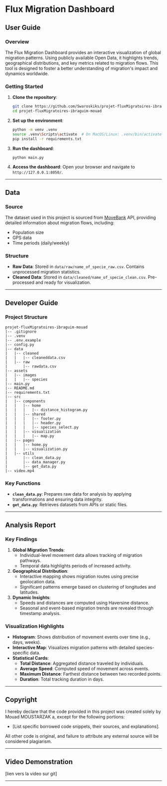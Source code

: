 # Flux Migration Dashboard

## **User Guide**

### **Overview**
The Flux Migration Dashboard provides an interactive visualization of global migration patterns. Using publicly available Open Data, it highlights trends, geographical distributions, and key metrics related to migration flows. This tool is designed to foster a better understanding of migration's impact and dynamics worldwide.

### **Getting Started**
1. **Clone the repository**:
   ```bash
   git clone https://github.com/Swaroskiks/projet-fluxMigratoires-ibraguim-mouad.git
   cd projet-fluxMigratoires-ibraguim-mouad
   ```

2. **Set up the environment**:
   ```bash
   python -m venv .venv
   source .venv\Scripts\activate  # On MacOS/Linux: .venv/bin/activate
   pip install -r requirements.txt
   ```

3. **Run the dashboard**:
   ```bash
   python main.py
   ```

4. **Access the dashboard**:
   Open your browser and navigate to `http://127.0.0.1:8050/`.

---

## **Data**

### **Source**
The dataset used in this project is sourced from [MoveBank](https://www.movebank.org/cms/webapp?gwt_fragment=page=search_map) API, providing detailed information about migration flows, including:
- Population size
- GPS data
- Time periods (daily/weekly)



### **Structure**
- **Raw Data**: Stored in `data/raw/name_of_specie_raw.csv`. Contains unprocessed migration statistics.
- **Cleaned Data**: Stored in `data/cleaned/name_of_specie_clean.csv`. Pre-processed and ready for visualization.

---

## **Developer Guide**

### **Project Structure**
```plaintext
projet-fluxMigratoires-ibraguim-mouad
|-- .gitignore
|-- .venv
|-- .env.example
|-- config.py
|-- data
|   |-- cleaned
|   |   |-- cleaneddata.csv
|   |-- raw
|       |-- rawdata.csv
|-- assets
|   |-- images
|   |   |-- species
|-- main.py
|-- README.md
|-- requirements.txt
|-- src
|   |-- components
|   |   |-- home
|   |   |   |-- distance_histogram.py
|   |   |-- shared
|   |   |   |-- footer.py
|   |   |   |-- header.py
|   |   |   |-- species_select.py
|   |   |-- visualization
|   |   |   |-- map.py
|   |-- pages
|   |   |-- home.py
|   |   |-- visualization.py
|   |-- utils
|       |-- clean_data.py
|       |-- data_manager.py
|       |-- get_data.py
|-- video.mp4
```


### **Key Functions**
- **`clean_data.py`**: Prepares raw data for analysis by applying transformations and ensuring data integrity.
- **`get_data.py`**: Retrieves datasets from APIs or static files.

---

## **Analysis Report**


### **Key Findings**
1. **Global Migration Trends**:
   - Individual-level movement data allows tracking of migration pathways.
   - Temporal data highlights periods of increased activity.
2. **Geographical Distribution**:
   - Interactive mapping shows migration routes using precise geolocation data.
   - Significant patterns emerge based on clustering of longitudes and latitudes.
3. **Dynamic Insights**:
   - Speeds and distances are computed using Haversine distance.
   - Seasonal and event-based migration trends are revealed through timestamp analysis.


### **Visualization Highlights**
- **Histogram**: Shows distribution of movement events over time (e.g., days, weeks).
- **Interactive Map**: Visualizes migration patterns with detailed species-specific data.
- **Statistical Cards**:
  - **Total Distance**: Aggregated distance traveled by individuals.
  - **Average Speed**: Computed speed of movement across events.
  - **Maximum Distance**: Farthest distance between two recorded points.
  - **Duration**: Total tracking duration in days.



---

## **Copyright**

I hereby declare that the code provided in this project was created solely by Mouad MOUSTARZAK a, except for the following portions:
- [List specific borrowed code snippets, their sources, and explanations].

All other code is original, and failure to attribute any external source will be considered plagiarism.

---

## **Video Demonstration**
[lien vers la video sur git]

---
